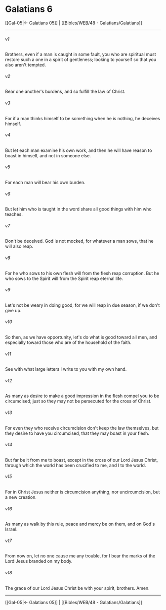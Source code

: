 # Galatians 6

[[Gal-05|← Galatians 05]] | [[Bibles/WEB/48 - Galatians/Galatians]]
***



###### v1 
Brothers, even if a man is caught in some fault, you who are spiritual must restore such a one in a spirit of gentleness; looking to yourself so that you also aren't tempted. 

###### v2 
Bear one another's burdens, and so fulfill the law of Christ. 

###### v3 
For if a man thinks himself to be something when he is nothing, he deceives himself. 

###### v4 
But let each man examine his own work, and then he will have reason to boast in himself, and not in someone else. 

###### v5 
For each man will bear his own burden. 

###### v6 
But let him who is taught in the word share all good things with him who teaches. 

###### v7 
Don't be deceived. God is not mocked, for whatever a man sows, that he will also reap. 

###### v8 
For he who sows to his own flesh will from the flesh reap corruption. But he who sows to the Spirit will from the Spirit reap eternal life. 

###### v9 
Let's not be weary in doing good, for we will reap in due season, if we don't give up. 

###### v10 
So then, as we have opportunity, let's do what is good toward all men, and especially toward those who are of the household of the faith. 

###### v11 
See with what large letters I write to you with my own hand. 

###### v12 
As many as desire to make a good impression in the flesh compel you to be circumcised; just so they may not be persecuted for the cross of Christ. 

###### v13 
For even they who receive circumcision don't keep the law themselves, but they desire to have you circumcised, that they may boast in your flesh. 

###### v14 
But far be it from me to boast, except in the cross of our Lord Jesus Christ, through which the world has been crucified to me, and I to the world. 

###### v15 
For in Christ Jesus neither is circumcision anything, nor uncircumcision, but a new creation. 

###### v16 
As many as walk by this rule, peace and mercy be on them, and on God's Israel. 

###### v17 
From now on, let no one cause me any trouble, for I bear the marks of the Lord Jesus branded on my body. 

###### v18 
The grace of our Lord Jesus Christ be with your spirit, brothers. Amen.

***
[[Gal-05|← Galatians 05]] | [[Bibles/WEB/48 - Galatians/Galatians]]
